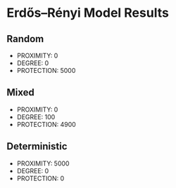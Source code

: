 # Erdős–Rényi Model Results

## Random

* PROXIMITY: 0
* DEGREE: 0
* PROTECTION: 5000

## Mixed

* PROXIMITY: 0
* DEGREE: 100
* PROTECTION: 4900

## Deterministic

* PROXIMITY: 5000
* DEGREE: 0
* PROTECTION: 0


